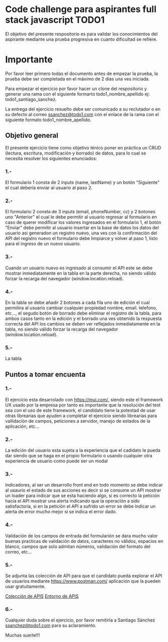 # Code challenge para aspirantes full stack javascript TODO1

El objetivo del presente respositorio es para validar los conocimientos del aspirante mediante una prueba progresiva en cuanto dificultad se refiere.

# Importante
Por favor leer primero todas el documento antes de empezar la prueba, la prueba debe ser completada en el máximo de 2 días una ves iniciada.

Para empezar el ejercicio por favor hacer un clone del respositorio y generar una rama con el siguiente formarto todo1_nombre_apellido ej: todo1_santiago_sanchez.

La entrega del ejercicio resuelto debe ser comunicado a su reclutador o en su defecto al correo ssanchez@todo1.com con el enlace de la rama con el siguiente formato todo1_nombre_apellido.
## Objetivo general
El presente ejercicio tiene como objetivo ténico poner en práctica un CRUD (lectura, escritura, modificación y borrado) de datos, para lo cual se necesita resolver los siguientes enunciados:
### 1.-
El formulario 1 consta de 2 inputs (name, lastName) y un botón "Siguiente" el cual debería enviar al usuario al paso 2.
### 2.-
El formulario 2 consta de 3 inputs (email, phoneNumber, cc) y 2 botones uno "Anterior" el cual le debe permitir al usuario regresar al formulario en caso de querer modificar los valores ingresados en el formulario 1, el botón "Enviar" debe permitir al usuario insertar en la base de datos los datos del usuario asi generadon un registro nuevo, una ves con la confirmación del API del registro nuevo el formulario debe limpiarce y volver al paso 1, listo para el ingreso de un nuevo usuario.
### 3.-
Cuando un usuario nuevo es ingresado al consumir el API este se debe mostrar inmediatamente en la tabla en la parte derecha, no siendo válido forzar la recarga del navegador (window.location.reload).
### 4.-
En la tabla se debe añadir 2 botones a cada fila uno de edición el cual permitira al usuario cambiar cualquier propiedad nombre, email. telefono, etc..., el segudo botón de borrado debe eliminar el registro de la tabla, para ambos casos tanto en la edición y el borrado una ves obtenido la respuesta correcta del API los cambios se deben ver reflejados inmediatamente en la tabla, no siendo válido forzar la recarga del navegador (window.location.reload).
### 5.-
La tabla 
## Puntos a tomar encuenta
### 1.-
El ejercicio esta desarrolado con https://mui.com/, siendo este el framework UX usado por la empresa por tanto es importante que la resolución del test sea con el uso de este framework, el candidato tiene la potestad de usar otras librearias que ayuden a completar el ejercicio siendo librearías para vallidación de campos, peticiones a servidor, manejo de estados de la aplicación, etc... 
### 2.-
La edición del usuario esta sujeta a la experiencia que el cadidato le pueda dar siendo que se haga en el propio formulario o usando cualquier otra experiencia de usuario como puede ser un modal
### 3.-
Indicadores, al ser un desarrollo front end en todo momento se debe indicar al usaurio el estado de sus acciones es decir si se consume un API mostrar un loader para indicar que se esta haciendo algo, si es correcto la petición hacia el API mostrar una alerta indicando que la operación a sido satisfactoria, si en la petición el API a sufrido un error se debe indicar un alerta de error mucho mejor si se indica el error dado.
### 4.-
Validación de los campos de entrada del formularión se dara mucho valor buenas practicas de validación de datos, caracteres no válidos, espacios en blanco, campos que solo admitan números, validación del formato del correo, etc...
### 5.-
Se adjunta las colección de API para que el candidato pueda explorar el API de usuarios mediante https://www.postman.com/ aplicación que la pueden usar gratuitamente.

[Colección de APIS](https://www.google.com)
[Entorno de APIS](https://www.google.com)

### 6.-
Cualquier duda sobre el ejercicio, por favor remitirla a Santiago Sánchez ssanchez@todo1.com para su aclaramiento.

Muchas suerte!!!
